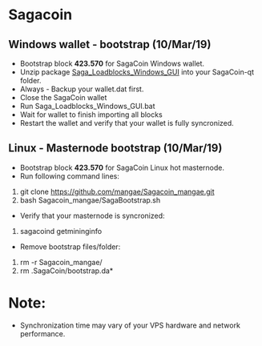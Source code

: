 # Sagacoin
## Windows wallet - bootstrap (10/Mar/19)
- Bootstrap block **423.570** for SagaCoin Windows wallet.
- Unzip package [Saga_Loadblocks_Windows_GUI](https://drive.google.com/file/d/1JgDuvd9vyNwcn2IIRNyD2d9IYoMQgrBo/view?usp=sharing) into your SagaCoin-qt folder.
- Always - Backup your wallet.dat first.
- Close the SagaCoin wallet
- Run Saga_Loadblocks_Windows_GUI.bat
- Wait for wallet to finish importing all blocks
- Restart the wallet and verify that your wallet is fully syncronized.

## Linux - Masternode bootstrap (10/Mar/19)
- Bootstrap block **423.570** for SagaCoin Linux hot masternode.
- Run following command lines:
1. git clone https://github.com/mangae/Sagacoin_mangae.git
2. bash Sagacoin_mangae/SagaBootstrap.sh
- Verify that your masternode is syncronized:
1. sagacoind getmininginfo
- Remove bootstrap files/folder:
1. rm -r Sagacoin_mangae/
2. rm .SagaCoin/bootstrap.da*

# Note:
- Synchronization time may vary of your VPS hardware and network performance.
